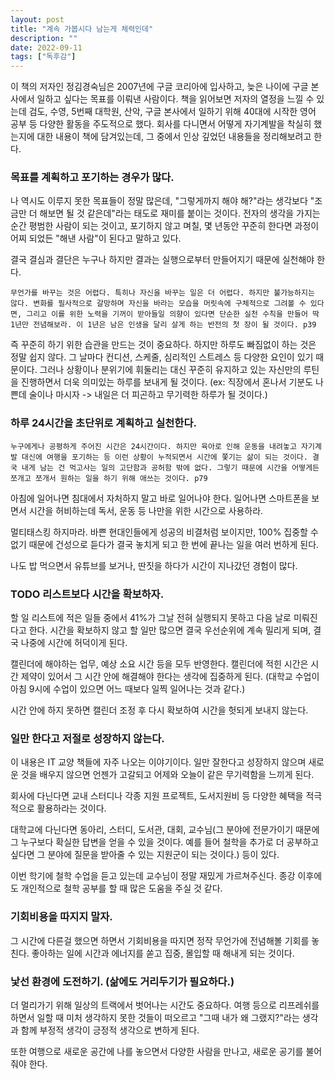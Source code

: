```yaml
---
layout: post
title: "계속 가봅시다 남는게 체력인데"
description: ""
date: 2022-09-11
tags: ["독후감"]
---
```


이 책의 저자인 정김경숙님은 2007년에 구글 코리아에 입사하고, 늦은 나이에 구글 본사에서 일하고 싶다는 목표를 이뤄낸 사람이다. 책을 읽어보면 저자의 열정을 느낄 수 있는데 검도, 수영, 5번째 대학원, 산악, 구글 본사에서 일하기 위해 40대에 시작한 영어 공부 등 다양한 활동을 주도적으로 했다. 회사를 다니면서 어떻게 자기계발을 착실히 했는지에 대한 내용이 책에 담겨있는데, 그 중에서 인상 깊었던 내용들을 정리해보려고 한다.

### 목표를 계획하고 포기하는 경우가 많다. 

나 역시도 이루지 못한 목표들이 정말 많은데, "그렇게까지 해야 해?"라는 생각보다 "조금만 더 해보면 될 것 같은데"라는 태도로 재미를 붙이는 것이다. 전자의 생각을 가지는 순간 평범한 사람이 되는 것이고, 포기하지 않고 며칠, 몇 년동안 꾸준히 한다면 과정이 어찌 되었든 "해낸 사람"이 된다고 말하고 있다.

결국 결심과 결단은 누구나 하지만 결과는 실행으로부터 만들어지기 때문에 실천해야 한다.

```text
무언가를 바꾸는 것은 어렵다. 특히나 자신을 바꾸는 일은 더 어렵다. 하지만 불가능하지는 않다. 변화를 필사적으로 갈망하며 자신을 바라는 모습을 머릿속에 구체적으로 그려볼 수 있다면, 그리고 이를 위한 노력을 기꺼이 받아들일 의향이 있다면 단순한 실천 수칙을 만들어 딱 1년만 전념해보라. 이 1년은 남은 인생을 달리 살게 하는 반전의 첫 장이 될 것이다. p39
```

즉 꾸준히 하기 위한 습관을 만드는 것이 중요하다. 하지만 하루도 빠짐없이 하는 것은 정말 쉽지 않다. 그 날마다 컨디션, 스케줄, 심리적인 스트레스 등 다양한 요인이 있기 때문이다. 그러나 상황이나 분위기에 휘둘리는 대신 꾸준히 유지하고 있는 자신만의 루틴을 진행하면서 더욱 의미있는 하루를 보내게 될 것이다. (ex: 직장에서 혼나서 기분도 나쁜데 술이나 마시자 -> 내일은 더 피곤하고 무기력한 하루가 될 것이다.)

### 하루 24시간을 초단위로 계획하고 실천한다.

```text
누구에게나 공평하게 주어진 시간은 24시간이다. 하지만 육아로 인해 운동을 내려놓고 자기계발 대신에 여행을 포기하는 등 이런 상황이 누적되면서 시간에 쫓기는 삶이 되는 것이다. 결국 내게 남는 건 먹고사는 일의 고단함과 공허함 밖에 없다. 그렇기 때문에 시간을 어떻게든 쪼개고 쪼개서 원하는 일을 하기 위해 애쓰는 것이다. p79
```

아침에 일어나면 침대에서 자처하지 말고 바로 일어나야 한다. 일어나면 스마트폰을 보면서 시간을 허비하는데 독서, 운동 등 나만을 위한 시간으로 사용하라.

멀티태스킹 하지마라. 바쁜 현대인들에게 성공의 비결처럼 보이지만, 100% 집중할 수 없기 때문에 건성으로 듣다가 결국 놓치게 되고 한 번에 끝나는 일을 여러 번하게 된다.

나도 밥 먹으면서 유튜브를 보거나, 딴짓을 하다가 시간이 지나갔던 경험이 많다.

### TODO 리스트보다 시간을 확보하자.

할 일 리스트에 적은 일들 중에서 41%가 그날 전혀 실행되지 못하고 다음 날로 미뤄진다고 한다. 시간을 확보하지 않고 할 일만 많으면 결국 우선순위에 계속 밀리게 되며, 결국 나중에 시간에 허덕이게 된다.

캘린더에 해야하는 업무, 예상 소요 시간 등을 모두 반영한다. 캘린더에 적힌 시간은 시간 제약이 있어서 그 시간 안에 해결해야 한다는 생각에 집중하게 된다. (대학교 수업이 아침 9시에 수업이 있으면 어느 때보다 일찍 일어나는 것과 같다.)

시간 안에 하지 못하면 캘린더 조정 후 다시 확보하여 시간을 헛되게 보내지 않는다.

### 일만 한다고 저절로 성장하지 않는다.

이 내용은 IT 교양 책들에 자주 나오는 이야기이다. 일만 잘한다고 성장하지 않으며 새로운 것을 배우지 않으면 언젠가 고갈되고 어제와 오늘이 같은 무기력함을 느끼게 된다.

회사에 다닌다면 교내 스터디나 각종 지원 프로젝트, 도서지원비 등 다양한 혜택을 적극적으로 활용하라는 것이다.

대학교에 다닌다면 동아리, 스터디, 도서관, 대회, 교수님(그 분야에 전문가이기 때문에 그 누구보다 확실한 답변을 얻을 수 있을 것이다. 예를 들어 철학을 추가로 더 공부하고 싶다면 그 분야에 질문을 받아줄 수 있는 지원군이 되는 것이다.) 등이 있다.

이번 학기에 철학 수업을 듣고 있는데 교수님이 정말 재밌게 가르쳐주신다. 종강 이후에도 개인적으로 철학 공부를 할 때 많은 도움을 주실 것 같다.

### 기회비용을 따지지 말자.

그 시간에 다른걸 했으면 하면서 기회비용을 따지면 정작 무언가에 전념해볼 기회를 놓친다. 좋아하는 일에 시간과 에너지를 쏟고 집중, 몰입할 때 해내게 되는 것이다.

### 낯선 환경에 도전하기. (삶에도 거리두기가 필요하다.)

더 멀리가기 위해 일상의 트랙에서 벗어나는 시간도 중요하다. 여행 등으로 리프레쉬를 하면서 일할 때 미처 생각하지 못한 것들이 떠오르고 "그때 내가 왜 그랬지?"라는 생각과 함께 부정적 생각이 긍정적 생각으로 변하게 된다.

또한 여행으로 새로운 공간에 나를 놓으면서 다양한 사람을 만나고, 새로운 공기를 불어줘야 한다.